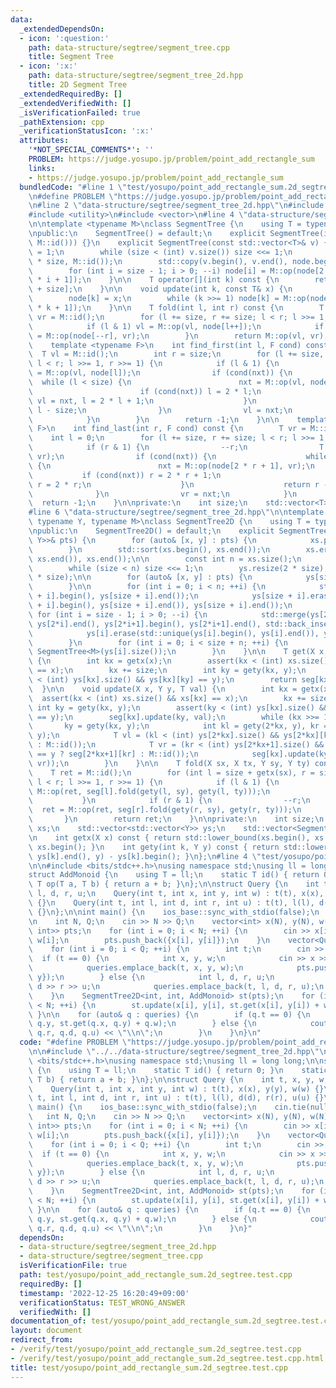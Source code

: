 ```yaml
---
data:
  _extendedDependsOn:
  - icon: ':question:'
    path: data-structure/segtree/segment_tree.cpp
    title: Segment Tree
  - icon: ':x:'
    path: data-structure/segtree/segment_tree_2d.hpp
    title: 2D Segment Tree
  _extendedRequiredBy: []
  _extendedVerifiedWith: []
  _isVerificationFailed: true
  _pathExtension: cpp
  _verificationStatusIcon: ':x:'
  attributes:
    '*NOT_SPECIAL_COMMENTS*': ''
    PROBLEM: https://judge.yosupo.jp/problem/point_add_rectangle_sum
    links:
    - https://judge.yosupo.jp/problem/point_add_rectangle_sum
  bundledCode: "#line 1 \"test/yosupo/point_add_rectangle_sum.2d_segtree.test.cpp\"\
    \n#define PROBLEM \"https://judge.yosupo.jp/problem/point_add_rectangle_sum\"\n\
    \n#line 2 \"data-structure/segtree/segment_tree_2d.hpp\"\n#include <algorithm>\n\
    #include <utility>\n#include <vector>\n#line 4 \"data-structure/segtree/segment_tree.cpp\"\
    \n\ntemplate <typename M>\nclass SegmentTree {\n    using T = typename M::T;\n\
    \npublic:\n    SegmentTree() = default;\n    explicit SegmentTree(int n): SegmentTree(std::vector<T>(n,\
    \ M::id())) {}\n    explicit SegmentTree(const std::vector<T>& v) {\n        size\
    \ = 1;\n        while (size < (int) v.size()) size <<= 1;\n        node.resize(2\
    \ * size, M::id());\n        std::copy(v.begin(), v.end(), node.begin() + size);\n\
    \        for (int i = size - 1; i > 0; --i) node[i] = M::op(node[2 * i], node[2\
    \ * i + 1]);\n    }\n\n    T operator[](int k) const {\n        return node[k\
    \ + size];\n    }\n\n    void update(int k, const T& x) {\n        k += size;\n\
    \        node[k] = x;\n        while (k >>= 1) node[k] = M::op(node[2 * k], node[2\
    \ * k + 1]);\n    }\n\n    T fold(int l, int r) const {\n        T vl = M::id(),\
    \ vr = M::id();\n        for (l += size, r += size; l < r; l >>= 1, r >>= 1) {\n\
    \            if (l & 1) vl = M::op(vl, node[l++]);\n            if (r & 1) vr\
    \ = M::op(node[--r], vr);\n        }\n        return M::op(vl, vr);\n    }\n\n\
    \    template <typename F>\n    int find_first(int l, F cond) const {\n      \
    \  T vl = M::id();\n        int r = size;\n        for (l += size, r += size;\
    \ l < r; l >>= 1, r >>= 1) {\n            if (l & 1) {\n                T nxt\
    \ = M::op(vl, node[l]);\n                if (cond(nxt)) {\n                  \
    \  while (l < size) {\n                        nxt = M::op(vl, node[2 * l]);\n\
    \                        if (cond(nxt)) l = 2 * l;\n                        else\
    \ vl = nxt, l = 2 * l + 1;\n                    }\n                    return\
    \ l - size;\n                }\n                vl = nxt;\n                ++l;\n\
    \            }\n        }\n        return -1;\n    }\n\n    template <typename\
    \ F>\n    int find_last(int r, F cond) const {\n        T vr = M::id();\n    \
    \    int l = 0;\n        for (l += size, r += size; l < r; l >>= 1, r >>= 1) {\n\
    \            if (r & 1) {\n                --r;\n                T nxt = M::op(node[r],\
    \ vr);\n                if (cond(nxt)) {\n                    while (r < size)\
    \ {\n                        nxt = M::op(node[2 * r + 1], vr);\n             \
    \           if (cond(nxt)) r = 2 * r + 1;\n                        else vr = nxt,\
    \ r = 2 * r;\n                    }\n                    return r - size;\n  \
    \              }\n                vr = nxt;\n            }\n        }\n      \
    \  return -1;\n    }\n\nprivate:\n    int size;\n    std::vector<T> node;\n};\n\
    #line 6 \"data-structure/segtree/segment_tree_2d.hpp\"\n\ntemplate <typename X,\
    \ typename Y, typename M>\nclass SegmentTree2D {\n    using T = typename M::T;\n\
    \npublic:\n    SegmentTree2D() = default;\n    explicit SegmentTree2D(const std::vector<std::pair<X,\
    \ Y>>& pts) {\n        for (auto& [x, y] : pts) {\n            xs.push_back(x);\n\
    \        }\n        std::sort(xs.begin(), xs.end());\n        xs.erase(std::unique(xs.begin(),\
    \ xs.end()), xs.end());\n\n        const int n = xs.size();\n        size = 1;\n\
    \        while (size < n) size <<= 1;\n        ys.resize(2 * size);\n        seg.resize(2\
    \ * size);\n\n        for (auto& [x, y] : pts) {\n            ys[size + getx(x)].push_back(y);\n\
    \        }\n\n        for (int i = 0; i < n; ++i) {\n            std::sort(ys[size\
    \ + i].begin(), ys[size + i].end());\n            ys[size + i].erase(std::unique(ys[size\
    \ + i].begin(), ys[size + i].end()), ys[size + i].end());\n        }\n       \
    \ for (int i = size - 1; i > 0; --i) {\n            std::merge(ys[2*i].begin(),\
    \ ys[2*i].end(), ys[2*i+1].begin(), ys[2*i+1].end(), std::back_inserter(ys[i]));\n\
    \            ys[i].erase(std::unique(ys[i].begin(), ys[i].end()), ys[i].end());\n\
    \        }\n        for (int i = 0; i < size + n; ++i) {\n            seg[i] =\
    \ SegmentTree<M>(ys[i].size());\n        }\n    }\n\n    T get(X x, Y y) const\
    \ {\n        int kx = getx(x);\n        assert(kx < (int) xs.size() && xs[kx]\
    \ == x);\n        kx += size;\n        int ky = gety(kx, y);\n        assert(ky\
    \ < (int) ys[kx].size() && ys[kx][ky] == y);\n        return seg[kx][ky];\n  \
    \  }\n\n    void update(X x, Y y, T val) {\n        int kx = getx(x);\n      \
    \  assert(kx < (int) xs.size() && xs[kx] == x);\n        kx += size;\n       \
    \ int ky = gety(kx, y);\n        assert(ky < (int) ys[kx].size() && ys[kx][ky]\
    \ == y);\n        seg[kx].update(ky, val);\n        while (kx >>= 1) {\n     \
    \       ky = gety(kx, y);\n            int kl = gety(2*kx, y), kr = gety(2*kx+1,\
    \ y);\n            T vl = (kl < (int) ys[2*kx].size() && ys[2*kx][kl] == y ? seg[2*kx][kl]\
    \ : M::id());\n            T vr = (kr < (int) ys[2*kx+1].size() && ys[2*kx+1][kr]\
    \ == y ? seg[2*kx+1][kr] : M::id());\n            seg[kx].update(ky, M::op(vl,\
    \ vr));\n        }\n    }\n\n    T fold(X sx, X tx, Y sy, Y ty) const {\n    \
    \    T ret = M::id();\n        for (int l = size + getx(sx), r = size + getx(tx);\
    \ l < r; l >>= 1, r >>= 1) {\n            if (l & 1) {\n                ret =\
    \ M::op(ret, seg[l].fold(gety(l, sy), gety(l, ty)));\n                ++l;\n \
    \           }\n            if (r & 1) {\n                --r;\n              \
    \  ret = M::op(ret, seg[r].fold(gety(r, sy), gety(r, ty)));\n            }\n \
    \       }\n        return ret;\n    }\n\nprivate:\n    int size;\n    std::vector<X>\
    \ xs;\n    std::vector<std::vector<Y>> ys;\n    std::vector<SegmentTree<M>> seg;\n\
    \n    int getx(X x) const { return std::lower_bound(xs.begin(), xs.end(), x) -\
    \ xs.begin(); }\n    int gety(int k, Y y) const { return std::lower_bound(ys[k].begin(),\
    \ ys[k].end(), y) - ys[k].begin(); }\n};\n#line 4 \"test/yosupo/point_add_rectangle_sum.2d_segtree.test.cpp\"\
    \n\n#include <bits/stdc++.h>\nusing namespace std;\nusing ll = long long;\n\n\
    struct AddMonoid {\n    using T = ll;\n    static T id() { return 0; }\n    static\
    \ T op(T a, T b) { return a + b; }\n};\n\nstruct Query {\n    int t, x, y, w,\
    \ l, d, r, u;\n    Query(int t, int x, int y, int w) : t(t), x(x), y(y), w(w)\
    \ {}\n    Query(int t, int l, int d, int r, int u) : t(t), l(l), d(d), r(r), u(u)\
    \ {}\n};\n\nint main() {\n    ios_base::sync_with_stdio(false);\n    cin.tie(nullptr);\n\
    \n    int N, Q;\n    cin >> N >> Q;\n    vector<int> x(N), y(N), w(N);\n    vector<pair<int,\
    \ int>> pts;\n    for (int i = 0; i < N; ++i) {\n        cin >> x[i] >> y[i] >>\
    \ w[i];\n        pts.push_back({x[i], y[i]});\n    }\n    vector<Query> queries;\n\
    \    for (int i = 0; i < Q; ++i) {\n        int t;\n        cin >> t;\n      \
    \  if (t == 0) {\n            int x, y, w;\n            cin >> x >> y >> w;\n\
    \            queries.emplace_back(t, x, y, w);\n            pts.push_back({x,\
    \ y});\n        } else {\n            int l, d, r, u;\n            cin >> l >>\
    \ d >> r >> u;\n            queries.emplace_back(t, l, d, r, u);\n        }\n\
    \    }\n    SegmentTree2D<int, int, AddMonoid> st(pts);\n    for (int i = 0; i\
    \ < N; ++i) {\n        st.update(x[i], y[i], st.get(x[i], y[i]) + w[i]);\n   \
    \ }\n\n    for (auto& q : queries) {\n        if (q.t == 0) {\n            st.update(q.x,\
    \ q.y, st.get(q.x, q.y) + q.w);\n        } else {\n            cout << st.fold(q.l,\
    \ q.r, q.d, q.u) << \"\\n\";\n        }\n    }\n}\n"
  code: "#define PROBLEM \"https://judge.yosupo.jp/problem/point_add_rectangle_sum\"\
    \n\n#include \"../../data-structure/segtree/segment_tree_2d.hpp\"\n\n#include\
    \ <bits/stdc++.h>\nusing namespace std;\nusing ll = long long;\n\nstruct AddMonoid\
    \ {\n    using T = ll;\n    static T id() { return 0; }\n    static T op(T a,\
    \ T b) { return a + b; }\n};\n\nstruct Query {\n    int t, x, y, w, l, d, r, u;\n\
    \    Query(int t, int x, int y, int w) : t(t), x(x), y(y), w(w) {}\n    Query(int\
    \ t, int l, int d, int r, int u) : t(t), l(l), d(d), r(r), u(u) {}\n};\n\nint\
    \ main() {\n    ios_base::sync_with_stdio(false);\n    cin.tie(nullptr);\n\n \
    \   int N, Q;\n    cin >> N >> Q;\n    vector<int> x(N), y(N), w(N);\n    vector<pair<int,\
    \ int>> pts;\n    for (int i = 0; i < N; ++i) {\n        cin >> x[i] >> y[i] >>\
    \ w[i];\n        pts.push_back({x[i], y[i]});\n    }\n    vector<Query> queries;\n\
    \    for (int i = 0; i < Q; ++i) {\n        int t;\n        cin >> t;\n      \
    \  if (t == 0) {\n            int x, y, w;\n            cin >> x >> y >> w;\n\
    \            queries.emplace_back(t, x, y, w);\n            pts.push_back({x,\
    \ y});\n        } else {\n            int l, d, r, u;\n            cin >> l >>\
    \ d >> r >> u;\n            queries.emplace_back(t, l, d, r, u);\n        }\n\
    \    }\n    SegmentTree2D<int, int, AddMonoid> st(pts);\n    for (int i = 0; i\
    \ < N; ++i) {\n        st.update(x[i], y[i], st.get(x[i], y[i]) + w[i]);\n   \
    \ }\n\n    for (auto& q : queries) {\n        if (q.t == 0) {\n            st.update(q.x,\
    \ q.y, st.get(q.x, q.y) + q.w);\n        } else {\n            cout << st.fold(q.l,\
    \ q.r, q.d, q.u) << \"\\n\";\n        }\n    }\n}"
  dependsOn:
  - data-structure/segtree/segment_tree_2d.hpp
  - data-structure/segtree/segment_tree.cpp
  isVerificationFile: true
  path: test/yosupo/point_add_rectangle_sum.2d_segtree.test.cpp
  requiredBy: []
  timestamp: '2022-12-25 16:20:49+09:00'
  verificationStatus: TEST_WRONG_ANSWER
  verifiedWith: []
documentation_of: test/yosupo/point_add_rectangle_sum.2d_segtree.test.cpp
layout: document
redirect_from:
- /verify/test/yosupo/point_add_rectangle_sum.2d_segtree.test.cpp
- /verify/test/yosupo/point_add_rectangle_sum.2d_segtree.test.cpp.html
title: test/yosupo/point_add_rectangle_sum.2d_segtree.test.cpp
---
```

